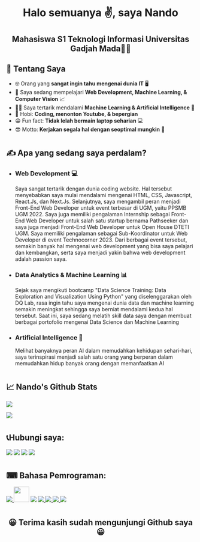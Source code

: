 <h1 align="center"><b>Halo semuanya ✌, saya Nando</b></h1>
<h2 align="center"><b>Mahasiswa S1 Teknologi Informasi Universitas Gadjah Mada👨‍🏫</b></h2>


## 👦 **Tentang Saya**

- 🤓 Orang yang **sangat ingin tahu mengenai dunia IT** 🖥
- 🔭 Saya sedang mempelajari **Web Development, Machine Learning, & Computer Vision** 📈
- 🕵️‍♀️ Saya tertarik mendalami **Machine Learning & Artificial Intelligence** 🧠
- 🚗 Hobi: **Coding, menonton Youtube, & bepergian** 
- 😁 Fun fact: **Tidak lelah bermain laptop seharian** 💻
- 😎 Motto: **Kerjakan segala hal dengan seoptimal mungkin** 💪


<h1></h1>

## ✍ **Apa yang sedang saya perdalam?**
- ### **Web Development** 💻 <br>
  Saya sangat tertarik dengan dunia coding website. Hal tersebut menyebabkan saya mulai mendalami mengenai HTML, CSS, Javascript, React.Js, dan Next.Js. Selanjutnya, saya mengambil peran menjadi Front-End Web Developer untuk event terbesar di UGM, yaitu PPSMB UGM 2022. Saya juga memiliki pengalaman Internship sebagai Front-End Web Developer untuk salah satu startup bernama Pathseeker dan saya juga menjadi Front-End Web Developer untuk Open House DTETI UGM. Saya memiliki pengalaman sebagai Sub-Koordinator untuk Web Developer di event Technocorner 2023. Dari berbagai event tersebut, semakin banyak hal mengenai web development yang bisa saya pelajari dan kembangkan, serta saya menjadi yakin bahwa web development adalah passion saya.
- ### **Data Analytics & Machine Learning** 📊 <br>
  Sejak saya mengikuti bootcamp "Data Science Training: Data Exploration and Visualization Using Python" yang diselenggarakan oleh DQ Lab, rasa ingin tahu saya mengenai dunia data dan machine learning semakin meningkat sehingga saya berniat mendalami kedua hal tersebut. Saat ini, saya sedang melatih skill data saya dengan membuat berbagai portofolio mengenai Data Science dan Machine Learning
- ### **Artificial Intelligence** 🧠 <br>
  Melihat banyaknya peran AI dalam memudahkan kehidupan sehari-hari, saya terinspirasi menjadi salah satu orang yang berperan dalam memudahkan hidup banyak orang dengan memanfaatkan AI

<h1></h1>

## 📈 **Nando's Github Stats**
![](https://komarev.com/ghpvc/?username=NandoAACF&color=red&style=for-the-badge)
<p align="left"> 
  <img src="https://github-readme-streak-stats.herokuapp.com?user=NandoAACF&theme=Javascript-dark&fire=EB0000&border=F0DB4F)](https://git.io/streak-stats"/>
</p>
<h1></h1>

## 📞**Hubungi saya:**
<p align="left">

<a href = "https://id.linkedin.com/in/agustinus-angelo-christian-fernando"><img src="https://img.icons8.com/fluent/48/000000/linkedin.png"/></a>
<a href = "https://wa.me/6282137175482"/><img src="https://img.icons8.com/color/48/000000/whatsapp--v4.png"/></a>
<a href = "https://line.me/ti/p/OgnhWhq1us"><img src="https://img.icons8.com/color/48/000000/line-me.png"/></a>
<a href = "https://www.instagram.com/nando_8686/"><img src="https://img.icons8.com/fluent/48/000000/instagram-new.png"/></a>

</p>

<h1></h1>

## ⌨ **Bahasa Pemrograman:**

<p align="left"> 
    <a href="https://www.python.org" target="_blank"> <img src="https://img.icons8.com/color/48/000000/python.png"/> </a> 
    <img src="https://camo.githubusercontent.com/d1efae1b2588bde70a743b305f98f034a1e6f8ee8b89cc6aea66439f0ee47d05/68747470733a2f2f75706c6f61642e77696b696d656469612e6f72672f77696b6970656469612f636f6d6d6f6e732f7468756d622f312f31382f435f50726f6772616d6d696e675f4c616e67756167652e7376672f3132303070782d435f50726f6772616d6d696e675f4c616e67756167652e7376672e706e67" width="40.7px"/> </a> 
    <img src="https://img.icons8.com/color/48/000000/c-plus-plus-logo.png"/> </a>
    <a href="https://html.com/" target="_blank"> <img src="https://img.icons8.com/color/48/000000/html.png"/> </a>
    <a href="https://www.w3schools.com/css/" target="_blank"> <img src="https://img.icons8.com/color/48/000000/css3.png"/> </a> 
    <a href="https://www.w3schools.com/css/" target="_blank"> <img src="https://img.icons8.com/color/48/000000/javascript--v1.png"/> </a> 
    <a href="https://www.w3schools.com/css/" target="_blank"> <img src="https://img.icons8.com/offices/40/000000/react.png"/> </a> 
</p>
<h1></h1>

<p align="center"> 
<h2 text align="center"><b>😀 Terima kasih sudah mengunjungi Github saya 😀</b></h2>
</p>
